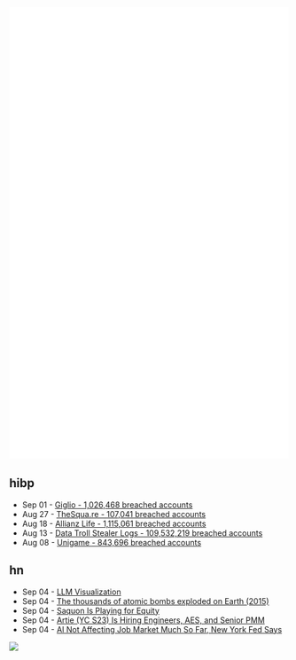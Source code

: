 ![Metrics](https://raw.githubusercontent.com/phixion/phixion/master/metrics.svg)

## hibp

<!--
for https://github.com/phixion/phixion/blob/main/.github/workflows/feeds.yml
-->
<!--START_SECTION:haveibeenpwnd-->
- Sep 01 - [Giglio - 1,026,468 breached accounts](https://haveibeenpwned.com/Breach/Giglio)
- Aug 27 - [TheSqua.re - 107,041 breached accounts](https://haveibeenpwned.com/Breach/TheSquare)
- Aug 18 - [Allianz Life - 1,115,061 breached accounts](https://haveibeenpwned.com/Breach/AllianzLife)
- Aug 13 - [Data Troll Stealer Logs - 109,532,219 breached accounts](https://haveibeenpwned.com/Breach/DataTrollStealerLogs)
- Aug 08 - [Unigame - 843,696 breached accounts](https://haveibeenpwned.com/Breach/Unigame)
<!--END_SECTION:haveibeenpwnd-->

## hn

<!--
for https://github.com/phixion/phixion/blob/main/.github/workflows/feeds.yml
-->
<!--START_SECTION:hn-->
- Sep 04 - [LLM Visualization](https://bbycroft.net/llm)
- Sep 04 - [The thousands of atomic bombs exploded on Earth (2015)](https://kottke.org/25/09/the-thousands-of-atomic-bombs-exploded-on-earth)
- Sep 04 - [Saquon Is Playing for Equity](https://www.readtheprofile.com/p/saquon-barkley-investment-portfolio)
- Sep 04 - [Artie (YC S23) Is Hiring Engineers, AES, and Senior PMM](https://www.ycombinator.com/companies/artie/jobs)
- Sep 04 - [AI Not Affecting Job Market Much So Far, New York Fed Says](https://money.usnews.com/investing/news/articles/2025-09-04/ai-not-affecting-job-market-much-so-far-new-york-fed-says)
<!--END_SECTION:hn-->

<!--
for https://yhype.me
-->
![](https://hit.yhype.me/github/profile?user_id=13013670)
